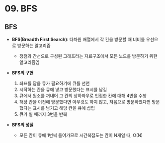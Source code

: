 # 09. BFS

## BFS
- **BFS(Breadth First Search)**: 다차원 배열에서 각 칸을 방문할 때 너비를 우선으로 방문하는 알고리즘
  - 정점과 간선으로 구성된 그래프라는 자료구조에서 모든 노드를 방문하기 위한 알고리즘임

- **BFS의 구현**
  1. 좌표를 담을 큐가 필요하기에 큐를 선언
  2. 시작하는 칸을 큐에 넣고 방문했다는 표시를 남김
  3. 큐에서 원소를 꺼내어 그 칸의 상하좌우로 인접한 칸에 대해 4번을 수행
  4. 해당 칸을 이전에 방문했다면 아무것도 하지 않고, 처음으로 방문하였다면 방문했다는 표시를 남기고 해당 칸을 큐에 삽입
  5. 큐가 빌 때까지 3번을 반복

- **BFS의 성질**
  - 모든 칸이 큐에 1번씩 들어가므로 시간복잡도는 칸이 N개일 때, O(N)
